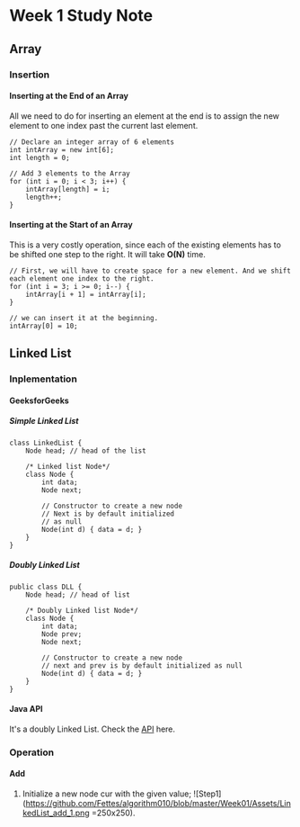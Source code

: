 # Week 1 Study Note
## Array
### Insertion 
#### Inserting at the End of an Array
 All we need to do for inserting an element at the end is to assign the new element to one index past the current last element.
```
// Declare an integer array of 6 elements
int intArray = new int[6];
int length = 0;

// Add 3 elements to the Array
for (int i = 0; i < 3; i++) {
    intArray[length] = i;
    length++;
}
```

#### Inserting at the Start of an Array
This is a very costly operation, since each of the existing elements has to be shifted one step to the right. It will take **O(N)** time.
```
// First, we will have to create space for a new element. And we shift each element one index to the right.
for (int i = 3; i >= 0; i--) {
    intArray[i + 1] = intArray[i];
}

// we can insert it at the beginning.
intArray[0] = 10;
```

## Linked List
### Inplementation
#### GeeksforGeeks
##### Simple Linked List
```
class LinkedList { 
	Node head; // head of the list 

	/* Linked list Node*/
	class Node { 
		int data; 
		Node next; 

		// Constructor to create a new node 
		// Next is by default initialized 
		// as null 
		Node(int d) { data = d; } 
	} 
}
```
##### Doubly Linked List
```
public class DLL { 
    Node head; // head of list 
  
    /* Doubly Linked list Node*/
    class Node { 
        int data; 
        Node prev; 
        Node next; 
  
        // Constructor to create a new node 
        // next and prev is by default initialized as null 
        Node(int d) { data = d; } 
    } 
} 
```
#### Java API
It's a doubly Linked List. Check the [API](http://developer.classpath.org/doc/java/util/LinkedList-source.html) here.
### Operation
#### Add
1.  Initialize a new node cur with the given value;
![Step1](https://github.com/Fettes/algorithm010/blob/master/Week01/Assets/LinkedList_add_1.png =250x250).
